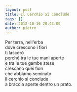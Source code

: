 ```yaml
---
layout: post
title: Il Cerchio Si Conclude
tags: []
date: 2012-10-16 20:43:00
author: pietro
---
```

Per terra, nell'erba<br/>dove crescono i fiori<br/>ti lascerò<br/>perché tra le tue mani aperte<br/>e tra le tue gambe stese<br/>crescano quei fiori<br/>che abbiamo seminato<br/>il cerchio si conclude<br/>a braccia aperte dentro un prato.
